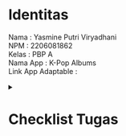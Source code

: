 # Identitas
Nama                : Yasmine Putri Viryadhani<br>
NPM                 : 2206081862<br>
Kelas               : PBP A<br>
Nama App            : K-Pop Albums<br>
Link App Adaptable  :


<p>
<details>
<summary><h1>Checklist Tugas</h1></summary>

<!-- Markdown content here -->
<p>
<details>
<summary><h2>Membuat sebuah proyek Django baru<h2></summary>

<!-- Markdown content here -->
### Inisiasi Direktori Lokal
- Sebelum membuat proyek Django, dibuatlah sebuah direktori kosong baru di lokal. Saya menamainya sebagai <code>kpop_albums</code>
- Setelah membuat direktori, kita harus menginisiasi repositori Git kosong di direktori tersebut dengan perintah <code>git_init</code>
- Lalu, kita harus mengkonfigurasi username dan email GitHub ke repositori Git tersebut di Terminal (MacOS) dengan cara:
    ```
    git config user.name "<NAME>"
    git config user.email "<EMAIL>"
    ```
- Kita juga bisa mengkonfigurasi secara global dengan cara:<br>
    ```
    git config --global user.name "<NAME>"
    git config --global user.email
    ```
- Verifikasi git lokal dengan menginput kode <code>git config --list --local</code>

### Membuat repository baru di GitHub


### Instalasi + Inisiasi Django pada repository
- Menambahkan virtual environment ke dalam directory <code>kpop_albums</code> dengan menjalankan kode <code>python3 -m venv env</code> (di MacOS)
- Menjalankan virtual environment dengan cara <code>source env/bin/activate</code> (MacOS)
- Menyiapkan Dependencies dengan membuat berkas <code>requirements.txt</code> di directory yang sama, lalu menambahkan kode di bawah ke dalam berkas <code>.txt</code> tersebut:<br>
    ```
    django
    gunicorn
    whitenoise
    psycopg2-binary
    requests
    urllib3                   
    ```
- Install dependencies dengan menjalankan <code>pip install -r requirements.txt</code>
- Buat proyek Django dengan nama <code>kpop_albums</code> dengan menjalankan perintah <code>django-admin startproject kpop_albums .</code>
- Tambahkan <code>*</code> pada <code>ALLOWED_HOSTS</code> di <code>settings.py</code><br>
    ```
    ...
    ALLOWED_HOSTS = ["*"]
    ...
    ```
- Setelah memastikan file <code>manage.py</code> ada di directory, jalankan instruksi <code>./manage.py runserver</code> (MacOS). Saat menjalankan domain http://localhost:8000 muncul animasi roket

### Push ke repository GitHub
- Buat file <code>.gitignore</code> (masih di directory <code>kpop_albums</code> yng luar), lalu isi dengan kode berikut <br>
    ```
    # Django
    *.log
    *.pot
    *.pyc
    __pycache__
    db.sqlite3
    media

    # Backup files
    *.bak 

    # If you are using PyCharm
    # User-specific stuff
    .idea/**/workspace.xml
    .idea/**/tasks.xml
    .idea/**/usage.statistics.xml
    .idea/**/dictionaries
    .idea/**/shelf

    # AWS User-specific
    .idea/**/aws.xml

    # Generated files
    .idea/**/contentModel.xml

    # Sensitive or high-churn files
    .idea/**/dataSources/
    .idea/**/dataSources.ids
    .idea/**/dataSources.local.xml
    .idea/**/sqlDataSources.xml
    .idea/**/dynamic.xml
    .idea/**/uiDesigner.xml
    .idea/**/dbnavigator.xml

    # Gradle
    .idea/**/gradle.xml
    .idea/**/libraries

    # File-based project format
    *.iws

    # IntelliJ
    out/

    # JIRA plugin
    atlassian-ide-plugin.xml

    # Python
    *.py[cod] 
    *$py.class 

    # Distribution / packaging 
    .Python build/ 
    develop-eggs/ 
    dist/ 
    downloads/ 
    eggs/ 
    .eggs/ 
    lib/ 
    lib64/ 
    parts/ 
    sdist/ 
    var/ 
    wheels/ 
    *.egg-info/ 
    .installed.cfg 
    *.egg 
    *.manifest 
    *.spec 

    # Installer logs 
    pip-log.txt 
    pip-delete-this-directory.txt 

    # Unit test / coverage reports 
    htmlcov/ 
    .tox/ 
    .coverage 
    .coverage.* 
    .cache 
    .pytest_cache/ 
    nosetests.xml 
    coverage.xml 
    *.cover 
    .hypothesis/ 

    # Jupyter Notebook 
    .ipynb_checkpoints 

    # pyenv 
    .python-version 

    # celery 
    celerybeat-schedule.* 

    # SageMath parsed files 
    *.sage.py 

    # Environments 
    .env 
    .venv 
    env/ 
    venv/ 
    ENV/ 
    env.bak/ 
    venv.bak/ 

    # mkdocs documentation 
    /site 

    # mypy 
    .mypy_cache/ 

    # Sublime Text
    *.tmlanguage.cache 
    *.tmPreferences.cache 
    *.stTheme.cache 
    *.sublime-workspace 
    *.sublime-project 

    # sftp configuration file 
    sftp-config.json 

    # Package control specific files Package 
    Control.last-run 
    Control.ca-list 
    Control.ca-bundle 
    Control.system-ca-bundle 
    GitHub.sublime-settings 

    # Visual Studio Code
    .vscode/* 
    !.vscode/settings.json 
    !.vscode/tasks.json 
    !.vscode/launch.json 
    !.vscode/extensions.json 
    .history
    ```
- Lakukan add, commit, dan push dari directory <code>kpop_albums</code> ke branch <code>main</code> di repository GitHub <code>kpop_albums</code> (ini akan mem-push README.md, proyek Django, dan .gitignore ke repository)<br>
    ```
    git add .
    git commit -m "Push README + .gitignore + proyek"
    git branch -M main
    git remote add origin "https://github.com/sdikyarts/kpop-albums.git"
    git push -u origin main
    ```
- Pastikan struktur direktori lokal dan repository GitHub sudah benar

</details>
</p>




## Melakukan deployment ke Adaptable terhadap aplikasi yang sudah dibuat
- Login ke [Adaptable.io](https://adaptable.io/)
- Tekan tombol <code>New App</code> lalu pilih <code>Connect an Existing Repository</code>
- Hubungkan [Adaptable.io](https://adaptable.io/) dengan GitHub dan pilih <code>All Repositories</code> pada proses instalasi
- Pilih proyek <code>kpop_albums</code> sebagai basis aplikasi yang akan di-deploy
- Pilih branch <code>main</code>
- Pilih <code>Python App Template</code> sebagai template deployment
- Pilih <code>PostgreSQL</code> sebagai tipe database yang digunakan
- Sesuaikan versi Python dengan spek aplikasi (saya memakai versi 3.10). Trik: gunakan command <code>python3 --version</code> (MacOS)
- Pada bagian <code>Start Command</code>, masukkan perintah <code>python3 manage.py migrate && gunicorn shopping_list.wsgi</code> (MacOS)
- Masukkan nama aplikasi <code>kpop-albums</code> sebagai nama domain situs web aplikasi
- Centang bagian <code>HTTP Listener on PORT</code> dan klik <code>Deploy App</code> untuk mendeploy app

# Membuat aplikasi <code>main</code> dalam proyek tersebut

## Konfigurasi model dan implementasi model dasar
- Aktifkan virtual environment terlebih dahulu
- Buat aplikasi <code>main</code> di directory <code>kpop_albums</code> (yang luar/utama) dengan cara
    ```
    python3 manage.py startapp main
    ```
- Mendaftarkan aplikasi <code>main</code> ke dalam proyek
    - Buka berkas <code>settings.py</code>
    - Tambahkan <code>'main'</code> di variabel <code>INSTALLED_APPS</code><br>
    ```
    INSTALLED_APPS = [
        ...,
        'main',
        ...
    ]
    ```
## Membuat dan mengisi berkas <code>main.html</code>
- Buat direktori baru <code>templates</code> di dalam direktori <code>main</code>
- Di dalam direktori baru <code>templates</code>, buat berkas HTML baru berjudul <code>main.html</code>, lalu isi sesuai selera :D

## Membuat model pada aplikasi <code>main</code> dengan nama <code>Item</code>

### Wajib mengandung atribut-atribut berikut:
- <code>name</code> sebagai nama *item* dengan tipe <code>CharField</code>
- <code>amount</code> sebagai jumlah *item* dengan tipe <code>IntegerField</code>
- <code>description</code> sebagai deskripsi *item* dengan tipe <code>TextField</code>

### Mengubah berkas <code>models.py</code> pada aplikasi <code>main</code>, lalu membuat dan mengaplikasikan migrasi model
- Buka berkas <code>models.py</code> di dalam direktori aplikasi <code>main</code>, kemudian isi dengan kode berikut:
- Jalankan perintah berikut untuk membuat berkas migrasi yang berisi perubahan model yang belum diaplikasikan ke dalam basis data
    ```
    python3 manage.py makemigrations
    ```
- Jalankan perintah berikut untuk menerapkan migrasi ke dalam basis data lokal
    ```
    python3 manage.py migrate
    ```


</details>
</p>


